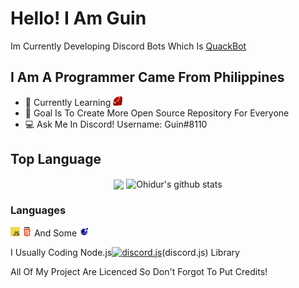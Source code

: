 # Hello! I Am Guin

Im Currently Developing Discord Bots Which Is [QuackBot](https://discord.com/api/oauth2/authorize?client_id=745507321605783582&permissions=8&scope=bot)

## I Am A Programmer Came From Philippines
- 🌱 Currently Learning <code><img height="15" src="https://raw.githubusercontent.com/github/explore/80688e429a7d4ef2fca1e82350fe8e3517d3494d/topics/ruby/ruby.png"></code>
- 🥅 Goal Is To Create More Open Source Repository For Everyone
- 💻 Ask Me In Discord! Username: Guin#8110

## Top Language
<p align="center">
  <img align="center" src="https://github-readme-stats.vercel.app/api/top-langs/?username=Guin8110&theme=radical&hide_langs_below=1&layout=compact" />
  <img align="center" src="https://github-readme-stats.vercel.app/api?username=Guin8110&show_icons=true&theme=radical&line_height=21" alt="Ohidur's github stats"/>
</p>

### Languages
<code><img height="15" src="https://raw.githubusercontent.com/github/explore/80688e429a7d4ef2fca1e82350fe8e3517d3494d/topics/javascript/javascript.png"></code>
<code><img height="15" src="https://raw.githubusercontent.com/github/explore/80688e429a7d4ef2fca1e82350fe8e3517d3494d/topics/html/html.png"></code>
And Some
<code><img height="15" src="https://raw.githubusercontent.com/github/explore/80688e429a7d4ef2fca1e82350fe8e3517d3494d/topics/lua/lua.png"></code>

I Usually Coding Node.js<a href="https://discord.js.org"><img src="https://cdn.discordapp.com/attachments/740865034887888996/740865173065170994/logo-square.png" width="20" alt="discord.js" /></a>(discord.js) Library

All Of My Project Are Licenced So Don't Forgot To Put Credits!
